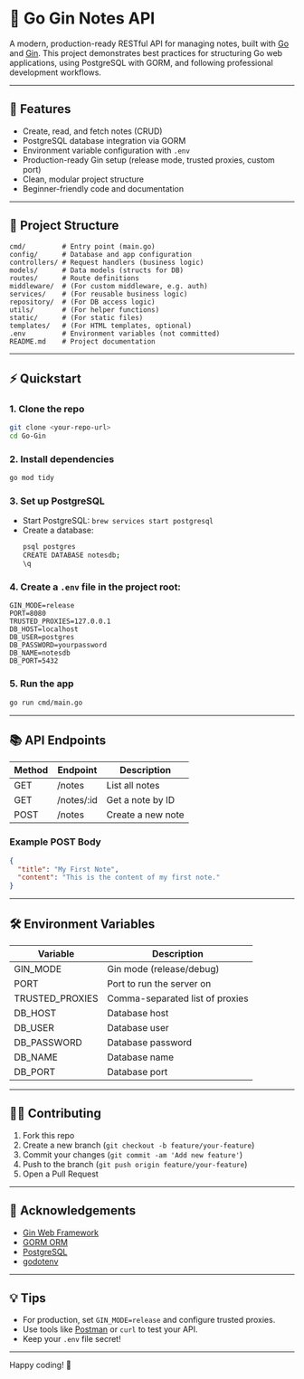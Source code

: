 # 📝 Go Gin Notes API

A modern, production-ready RESTful API for managing notes, built with [Go](https://golang.org/) and [Gin](https://gin-gonic.com/en/docs/introduction/). This project demonstrates best practices for structuring Go web applications, using PostgreSQL with GORM, and following professional development workflows.

---

## 🚀 Features
- Create, read, and fetch notes (CRUD)
- PostgreSQL database integration via GORM
- Environment variable configuration with `.env`
- Production-ready Gin setup (release mode, trusted proxies, custom port)
- Clean, modular project structure
- Beginner-friendly code and documentation

---

## 📁 Project Structure
```
cmd/         # Entry point (main.go)
config/      # Database and app configuration
controllers/ # Request handlers (business logic)
models/      # Data models (structs for DB)
routes/      # Route definitions
middleware/  # (For custom middleware, e.g. auth)
services/    # (For reusable business logic)
repository/  # (For DB access logic)
utils/       # (For helper functions)
static/      # (For static files)
templates/   # (For HTML templates, optional)
.env         # Environment variables (not committed)
README.md    # Project documentation
```

---

## ⚡️ Quickstart

### 1. Clone the repo
```sh
git clone <your-repo-url>
cd Go-Gin
```

### 2. Install dependencies
```sh
go mod tidy
```

### 3. Set up PostgreSQL
- Start PostgreSQL: `brew services start postgresql`
- Create a database:
  ```sh
  psql postgres
  CREATE DATABASE notesdb;
  \q
  ```

### 4. Create a `.env` file in the project root:
```
GIN_MODE=release
PORT=8080
TRUSTED_PROXIES=127.0.0.1
DB_HOST=localhost
DB_USER=postgres
DB_PASSWORD=yourpassword
DB_NAME=notesdb
DB_PORT=5432
```

### 5. Run the app
```sh
go run cmd/main.go
```

---

## 📚 API Endpoints

| Method | Endpoint         | Description              |
|--------|------------------|--------------------------|
| GET    | /notes           | List all notes           |
| GET    | /notes/:id       | Get a note by ID         |
| POST   | /notes           | Create a new note        |

### Example POST Body
```json
{
  "title": "My First Note",
  "content": "This is the content of my first note."
}
```

---

## 🛠️ Environment Variables
| Variable         | Description                        |
|------------------|------------------------------------|
| GIN_MODE         | Gin mode (release/debug)           |
| PORT             | Port to run the server on          |
| TRUSTED_PROXIES  | Comma-separated list of proxies    |
| DB_HOST          | Database host                      |
| DB_USER          | Database user                      |
| DB_PASSWORD      | Database password                  |
| DB_NAME          | Database name                      |
| DB_PORT          | Database port                      |

---

## 🧑‍💻 Contributing
1. Fork this repo
2. Create a new branch (`git checkout -b feature/your-feature`)
3. Commit your changes (`git commit -am 'Add new feature'`)
4. Push to the branch (`git push origin feature/your-feature`)
5. Open a Pull Request

---

## 🙏 Acknowledgements
- [Gin Web Framework](https://gin-gonic.com/)
- [GORM ORM](https://gorm.io/)
- [PostgreSQL](https://www.postgresql.org/)
- [godotenv](https://github.com/joho/godotenv)

---

## 💡 Tips
- For production, set `GIN_MODE=release` and configure trusted proxies.
- Use tools like [Postman](https://www.postman.com/) or `curl` to test your API.
- Keep your `.env` file secret!

---

Happy coding! 🚀
